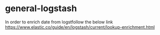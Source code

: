 # general-logstash

In order to enrich date from logstfollow the below link 
https://www.elastic.co/guide/en/logstash/current/lookup-enrichment.html
